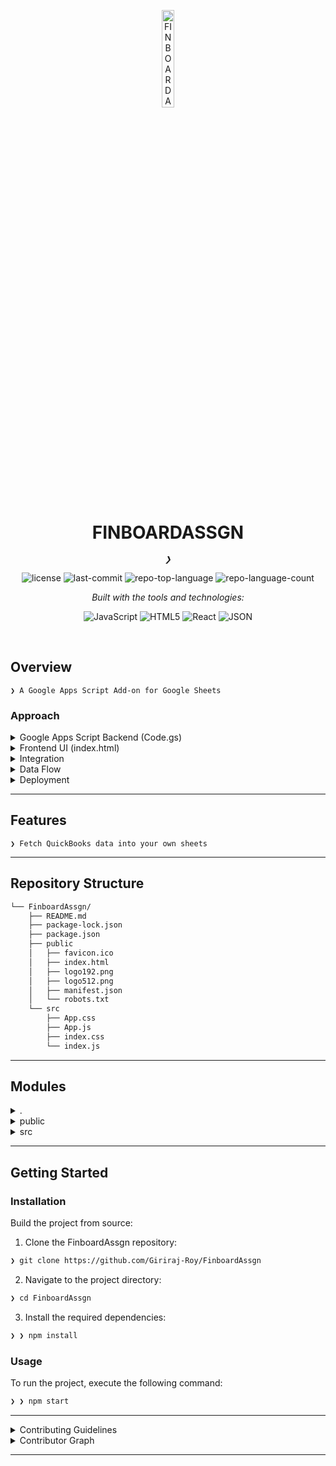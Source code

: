 <p align="center">
  <img src="https://img.icons8.com/?size=512&id=55494&format=png" width="20%" alt="FINBOARDASSGN-logo">
</p>
<p align="center">
    <h1 align="center">FINBOARDASSGN</h1>
</p>
<p align="center">
    <em><code>❯</code></em>
</p>
<p align="center">
	<img src="https://img.shields.io/github/license/Giriraj-Roy/FinboardAssgn?style=flat&logo=opensourceinitiative&logoColor=white&color=0080ff" alt="license">
	<img src="https://img.shields.io/github/last-commit/Giriraj-Roy/FinboardAssgn?style=flat&logo=git&logoColor=white&color=0080ff" alt="last-commit">
	<img src="https://img.shields.io/github/languages/top/Giriraj-Roy/FinboardAssgn?style=flat&color=0080ff" alt="repo-top-language">
	<img src="https://img.shields.io/github/languages/count/Giriraj-Roy/FinboardAssgn?style=flat&color=0080ff" alt="repo-language-count">
</p>
<p align="center">
		<em>Built with the tools and technologies:</em>
</p>
<p align="center">
	<img src="https://img.shields.io/badge/JavaScript-F7DF1E.svg?style=flat&logo=JavaScript&logoColor=black" alt="JavaScript">
	<img src="https://img.shields.io/badge/HTML5-E34F26.svg?style=flat&logo=HTML5&logoColor=white" alt="HTML5">
	<img src="https://img.shields.io/badge/React-61DAFB.svg?style=flat&logo=React&logoColor=black" alt="React">
	<img src="https://img.shields.io/badge/JSON-000000.svg?style=flat&logo=JSON&logoColor=white" alt="JSON">
</p>

<br>


##  Overview

<code>❯ A Google Apps Script Add-on for Google Sheets</code>

 ### Approach
<details closed ><summary>Google Apps Script Backend (Code.gs)</summary>

Created functions for add-on initialization (onOpen, showSidebar)
Implemented QuickBooks OAuth 2.0 flow (getAuthorizationUrl, handleCallback)
Added functions for token management and API interactions (sendTokensToBackend, fetchQuickBooksData)
</details>

<details closed ><summary>Frontend UI (index.html)</summary>

Developed a simple React-based UI for the sidebar
Created components for connection status, buttons for actions
</details>

<details closed ><summary>Integration</summary>

Used google.script.run to call server-side functions from the frontend
Implemented error handling and user feedback
We can also use Gas Client for easy React Integration
</details>

<details closed ><summary>Data Flow</summary>

User initiates QuickBooks connection
OAuth flow handles authorization
Tokens are stored and can be sent to a backend
QuickBooks data can be fetched and displayed in the sheet
</details>

<details closed ><summary>Deployment</summary>

Created a manifest file for Google Workspace Add-on configuration
</details>




---

##  Features

<code>❯ Fetch QuickBooks data into your own sheets</code>

---

##  Repository Structure

```sh
└── FinboardAssgn/
    ├── README.md
    ├── package-lock.json
    ├── package.json
    ├── public
    │   ├── favicon.ico
    │   ├── index.html
    │   ├── logo192.png
    │   ├── logo512.png
    │   ├── manifest.json
    │   └── robots.txt
    └── src
        ├── App.css
        ├── App.js
        ├── index.css
        └── index.js
```

---

##  Modules

<details closed><summary>.</summary>

| File | Summary |
| --- | --- |
| [package.json](https://github.com/Giriraj-Roy/FinboardAssgn/blob/main/package.json) | <code>❯ REPLACE-ME</code> |
| [package-lock.json](https://github.com/Giriraj-Roy/FinboardAssgn/blob/main/package-lock.json) | <code>❯ REPLACE-ME</code> |

</details>

<details closed><summary>public</summary>

| File | Summary |
| --- | --- |
| [index.html](https://github.com/Giriraj-Roy/FinboardAssgn/blob/main/public/index.html) | <code>❯ REPLACE-ME</code> |
| [manifest.json](https://github.com/Giriraj-Roy/FinboardAssgn/blob/main/public/manifest.json) | <code>❯ REPLACE-ME</code> |
| [robots.txt](https://github.com/Giriraj-Roy/FinboardAssgn/blob/main/public/robots.txt) | <code>❯ REPLACE-ME</code> |

</details>

<details closed><summary>src</summary>

| File | Summary |
| --- | --- |
| [App.js](https://github.com/Giriraj-Roy/FinboardAssgn/blob/main/src/App.js) | <code>❯ REPLACE-ME</code> |
| [App.css](https://github.com/Giriraj-Roy/FinboardAssgn/blob/main/src/App.css) | <code>❯ REPLACE-ME</code> |
| [index.js](https://github.com/Giriraj-Roy/FinboardAssgn/blob/main/src/index.js) | <code>❯ REPLACE-ME</code> |
| [index.css](https://github.com/Giriraj-Roy/FinboardAssgn/blob/main/src/index.css) | <code>❯ REPLACE-ME</code> |

</details>

---

##  Getting Started


###  Installation

Build the project from source:

1. Clone the FinboardAssgn repository:
```sh
❯ git clone https://github.com/Giriraj-Roy/FinboardAssgn
```

2. Navigate to the project directory:
```sh
❯ cd FinboardAssgn
```

3. Install the required dependencies:
```sh
❯ ❯ npm install
```

###  Usage

To run the project, execute the following command:

```sh
❯ ❯ npm start
```

---


<details closed>
<summary>Contributing Guidelines</summary>

1. **Fork the Repository**: Start by forking the project repository to your github account.
2. **Clone Locally**: Clone the forked repository to your local machine using a git client.
   ```sh
   git clone https://github.com/Giriraj-Roy/FinboardAssgn
   ```
3. **Create a New Branch**: Always work on a new branch, giving it a descriptive name.
   ```sh
   git checkout -b new-feature-x
   ```
4. **Make Your Changes**: Develop and test your changes locally.
5. **Commit Your Changes**: Commit with a clear message describing your updates.
   ```sh
   git commit -m 'Implemented new feature x.'
   ```
6. **Push to github**: Push the changes to your forked repository.
   ```sh
   git push origin new-feature-x
   ```
7. **Submit a Pull Request**: Create a PR against the original project repository. Clearly describe the changes and their motivations.
8. **Review**: Once your PR is reviewed and approved, it will be merged into the main branch. Congratulations on your contribution!
</details>

<details closed>
<summary>Contributor Graph</summary>
<br>
<p align="left">
   <a href="https://github.com{/Giriraj-Roy/FinboardAssgn/}graphs/contributors">
      <img src="https://contrib.rocks/image?repo=Giriraj-Roy/FinboardAssgn">
   </a>
</p>
</details>

---
